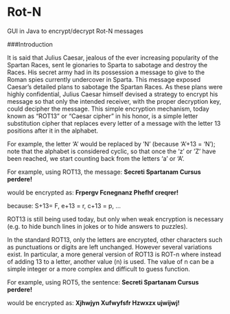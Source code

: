Rot-N
=====

GUI in Java to encrypt/decrypt Rot-N messages

###Introduction

It is said that Julius Caesar, jealous of the ever increasing popularity of the Spartan Races, sent le gionaries to Sparta to sabotage and destroy the Races. His secret army had in its possession a message to give to the Roman spies currently undercover in Sparta. This message exposed Caesar’s detailed plans to sabotage the Spartan
Races. As these plans were highly confidential, Julius Caesar himself devised a strategy to encrypt his message
so that only the intended receiver, with the proper decryption key, could decipher the message. This simple encryption
mechanism, today known as “ROT13” or “Caesar cipher” in his honor, is a simple letter substitution cipher that replaces every letter of a message with the letter 13 positions after it in the alphabet.

For example, the letter ‘A’ would be replaced by ’N’ (because ‘A’+13 = ‘N’); 
note that the alphabet is considered cyclic, so that once the ‘z’ or ’Z’ have been reached, we start counting back from the letters ‘a’ or ‘A’.


For example, using ROT13, the message:  **Secreti Spartanam Cursus perdere!**

would be encrypted as:                  **Frpergv Fcnegnanz Phefhf creqrer!**

because: S+13= F, e+13 = r, c+13 = p, ...

ROT13 is still being used today, but only when weak encryption is necessary (e.g. to hide bunch lines in jokes or to hide answers to puzzles).
 
In the standard ROT13, only the letters are encrypted, other characters such as punctuations or digits are left unchanged.
However several variations exist. In particular, a more general version of ROT13 is ROT-n where instead of adding 13 to a letter, another value (n) is used. The value of n can be a simple integer or a more complex and difficult to guess function.


For example, using ROT5, the sentence: **Secreti Spartanam Cursus perdere!**

would be encrypted as:                  **Xjhwjyn Xufwyfsfr Hzwxzx ujwijwj!**
